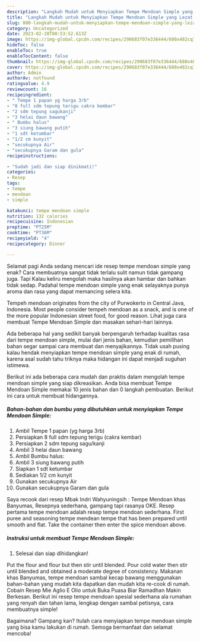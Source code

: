 ```yaml
---
description: "Langkah Mudah untuk Menyiapkan Tempe Mendoan Simple yang Lezat, Buat Buka Puasa Sempurna"
title: "Langkah Mudah untuk Menyiapkan Tempe Mendoan Simple yang Lezat, Buat Buka Puasa Sempurna"
slug: 800-langkah-mudah-untuk-menyiapkan-tempe-mendoan-simple-yang-lezat-buat-buka-puasa-sempurna
category: Uncategorized
date: 2023-02-28T00:53:52.613Z
image: https://img-global.cpcdn.com/recipes/290683f07e336444/680x482cq70/tempe-mendoan-simple-foto-resep-utama.jpg
hideToc: false
enableToc: true
enableTocContent: false
thumbnail: https://img-global.cpcdn.com/recipes/290683f07e336444/680x482cq70/tempe-mendoan-simple-foto-resep-utama.jpg
cover: https://img-global.cpcdn.com/recipes/290683f07e336444/680x482cq70/tempe-mendoan-simple-foto-resep-utama.jpg
author: Admin
authorAv: notfound
ratingvalue: 4.9
reviewcount: 16
recipeingredient:
- " Tempe 1 papan yg harga 3rb"
- "8 full sdm tepung terigu cakra kembar"
- "2 sdm tepung sagukanji"
- "3 helai daun bawang"
- " Bumbu halus"
- "3 siung bawang putih"
- "1 sdt ketumbar"
- "1/2 cm kunyit"
- "secukupnya Air"
- "secukupnya Garam dan gula"
recipeinstructions:

- "Sudah jadi dan siap dinikmati!"
categories:
- Resep
tags:
- tempe
- mendoan
- simple

katakunci: tempe mendoan simple 
nutrition: 132 calories
recipecuisine: Indonesian
preptime: "PT25M"
cooktime: "PT36M"
recipeyield: "4"
recipecategory: Dinner

---
```



Selamat pagi Anda sedang mencari ide resep tempe mendoan simple yang enak? Cara membuatnya sangat tidak terlalu sulit namun tidak gampang juga. Tapi Kalau keliru mengolah maka hasilnya akan hambar dan bahkan tidak sedap. Padahal tempe mendoan simple yang enak selayaknya punya aroma dan rasa yang dapat memancing selera kita.


Tempeh mendoan originates from the city of Purwokerto in Central Java, Indonesia. Most people consider tempeh mendoan as a snack, and is one of the more popular Indonesian street food, for good reason. Lihat juga cara membuat Tempe Mendoan Simple dan masakan sehari-hari lainnya.

Ada beberapa hal yang sedikit banyak berpengaruh terhadap kualitas rasa dari tempe mendoan simple, mulai dari jenis bahan, kemudian pemilihan bahan segar sampai cara membuat dan menyajikannya. Tidak usah pusing kalau hendak menyiapkan tempe mendoan simple yang enak di rumah, karena asal sudah tahu triknya maka hidangan ini dapat menjadi suguhan istimewa.


Berikut ini ada beberapa cara mudah dan praktis dalam mengolah tempe mendoan simple yang siap dikreasikan. Anda bisa membuat Tempe Mendoan Simple memakai 10 jenis bahan dan 0 langkah pembuatan. Berikut ini cara untuk membuat hidangannya.

<!--inarticleads1-->

##### Bahan-bahan dan bumbu yang dibutuhkan untuk menyiapkan Tempe Mendoan Simple:

1. Ambil  Tempe 1 papan (yg harga 3rb)
1. Persiapkan 8 full sdm tepung terigu (cakra kembar)
1. Persiapkan 2 sdm tepung sagu/kanji
1. Ambil 3 helai daun bawang
1. Ambil  Bumbu halus:
1. Ambil 3 siung bawang putih
1. Siapkan 1 sdt ketumbar
1. Sediakan 1/2 cm kunyit
1. Gunakan secukupnya Air
1. Gunakan secukupnya Garam dan gula


Saya recook dari resep Mbak Indri Wahyuningsih : Tempe Mendoan khas Banyumas, Resepnya sederhana, gampang tapi rasanya OKE. Resep pertama tempe mendoan adalah resep tempe mendoan sederhana. First puree and seasoning tempe mendean tempe that has been prepared until smooth and flat. Take the container then enter the spice mendoan above. 

<!--inarticleads2-->

##### Instruksi untuk membuat Tempe Mendoan Simple:


1. Selesai dan siap dihidangkan!

Put the flour and flour but then stir until blended. Pour cold water then stir until blended and obtained a moderate degree of consistency. Makanan khas Banyumas, tempe mendoan sambal kecap bawang menggunakan bahan-bahan yang mudah kita dapatkan dan mudah kita re-cook di rumah. Cobain Resep Mie Aglio E Olio untuk Buka Puasa Biar Ramadhan Makin Berkesan. Berikut ini resep tempe mendoan spesial sederhana ala rumahan yang renyah dan tahan lama, lengkap dengan sambal petisnya, cara membuatnya simple! 

Bagaimana? Gampang kan? Itulah cara menyiapkan tempe mendoan simple yang bisa kamu lakukan di rumah. Semoga bermanfaat dan selamat mencoba!
